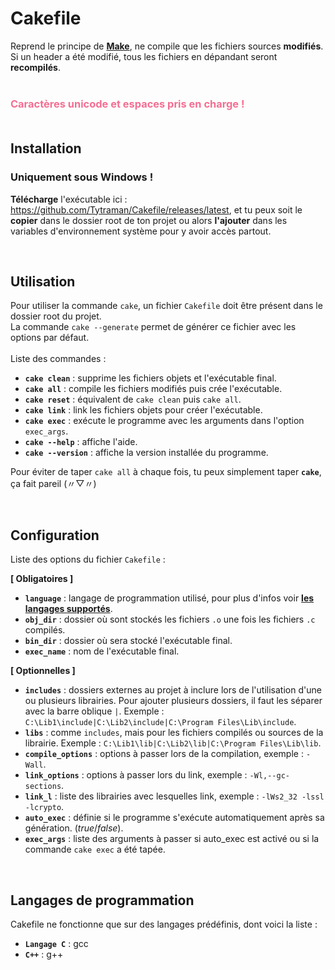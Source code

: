 # Cakefile

Reprend le principe de [**Make**](https://fr.wikipedia.org/wiki/Make), ne compile que les fichiers sources **modifiés**. Si un header a été modifié, tous les fichiers en dépandant seront **recompilés**.<br><br>
### <span style="color:#f56e92">**Caractères unicode et espaces pris en charge !**</span><br><br>
## Installation
### Uniquement sous Windows !
**Télécharge** l'exécutable ici : https://github.com/Tytraman/Cakefile/releases/latest, et tu peux soit le **copier** dans le dossier root de ton projet ou alors **l'ajouter** dans les variables d'environnement système pour y avoir accès partout.

<br>

## Utilisation
Pour utiliser la commande `cake`, un fichier `Cakefile` doit être présent dans le dossier root du projet.<br>
La commande `cake --generate` permet de générer ce fichier avec les options par défaut.<br><br>
Liste des commandes :

- **`cake clean`** : supprime les fichiers objets et l'exécutable final.
- **`cake all`** : compile les fichiers modifiés puis crée l'exécutable.
- **`cake reset`** : équivalent de `cake clean` puis `cake all`.
- **`cake link`** : link les fichiers objets pour créer l'exécutable.
- **`cake exec`** : exécute le programme avec les arguments dans l'option `exec_args`.
- **`cake --help`** : affiche l'aide.
- **`cake --version`** : affiche la version installée du programme.

Pour éviter de taper `cake all` à chaque fois, tu peux simplement taper **`cake`**, ça fait pareil (〃▽〃)

<br>

## Configuration
Liste des options du fichier `Cakefile` :

**[ Obligatoires ]**
- **`language`** : langage de programmation utilisé, pour plus d'infos voir [**les langages supportés**](#head_languages).
- **`obj_dir`** : dossier où sont stockés les fichiers `.o` une fois les fichiers `.c` compilés.
- **`bin_dir`** : dossier où sera stocké l'exécutable final.
- **`exec_name`** : nom de l'exécutable final.

**[ Optionnelles ]**
- **`includes`** : dossiers externes au projet à inclure lors de l'utilisation d'une ou plusieurs librairies. Pour ajouter plusieurs dossiers, il faut les séparer avec la barre oblique `|`. Exemple : `C:\Lib1\include|C:\Lib2\include|C:\Program Files\Lib\include`.
- **`libs`** : comme `includes`, mais pour les fichiers compilés ou sources de la librairie. Exemple : `C:\Lib1\lib|C:\Lib2\lib|C:\Program Files\Lib\lib`.
- **`compile_options`** : options à passer lors de la compilation, exemple : `-Wall`.
- **`link_options`** : options à passer lors du link, exemple : `-Wl,--gc-sections`.
- **`link_l`** : liste des librairies avec lesquelles link, exemple : `-lWs2_32 -lssl -lcrypto`.
- **`auto_exec`** : définie si le programme s'exécute automatiquement après sa génération. (*true*/*false*).
- **`exec_args`** : liste des arguments à passer si auto_exec est activé ou si la commande `cake exec` a été tapée.

<br>

## <a name="head_languages"></a> Langages de programmation
Cakefile ne fonctionne que sur des langages prédéfinis, dont voici la liste :
- **`Langage C`** : gcc
- **`C++`** : g++

